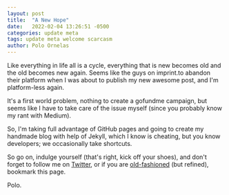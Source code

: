 ```yaml
---
layout: post
title:  "A New Hope"
date:   2022-02-04 13:26:51 -0500
categories: update meta
tags: update meta welcome scarcasm
author: Polo Ornelas
---
```

Like everything in life all is a cycle, everything that is new becomes old and the old becomes new again. Seems like the guys on imprint.to abandon their platform when I was about to publish my new awesome post, and I'm platform-less again.

It's a first world problem, nothing to create a gofundme campaign, but seems like I have to take care of the issue myself (since you probably know my rant with Medium).

So, I'm taking full advantage of GitHub pages and going to create my handmade blog with help of Jekyll, which I know is cheating, but you know developers; we occasionally take shortcuts.

So go on, indulge yourself (that's right, kick off your shoes), and don't forget to follow me on [Twitter](http://www.twitter.com/polographer), or if you are [old-fashioned](https://en.wikipedia.org/wiki/Old_fashioned_(cocktail)) (but refined), bookmark this page.

Polo.
